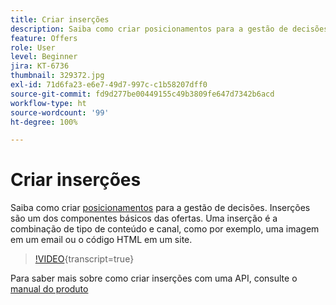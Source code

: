 ```yaml
---
title: Criar inserções
description: Saiba como criar posicionamentos para a gestão de decisões. Inserções são um dos componentes básicos necessários das ofertas.
feature: Offers
role: User
level: Beginner
jira: KT-6736
thumbnail: 329372.jpg
exl-id: 71d6fa23-e6e7-49d7-997c-c1b58207dff0
source-git-commit: fd9d277be00449155c49b3809fe647d7342b6acd
workflow-type: ht
source-wordcount: '99'
ht-degree: 100%

---
```


# Criar inserções

Saiba como criar [posicionamentos](https://experienceleague.adobe.com/docs/journey-optimizer/using/offer-decisioniong/create-components/creating-placements.html?lang=pt-BR) para a gestão de decisões. Inserções são um dos componentes básicos das ofertas. Uma inserção é a combinação de tipo de conteúdo e canal, como por exemplo, uma imagem em um email ou o código HTML em um site.

>[!VIDEO](https://video.tv.adobe.com/v/329372?quality=12&learn=on){transcript=true}

Para saber mais sobre como criar inserções com uma API, consulte o [manual do produto](https://experienceleague.adobe.com/docs/journey-optimizer/using/offer-decisioniong/api-reference/offers-api/placements/create.html?lang=pt-BR)
